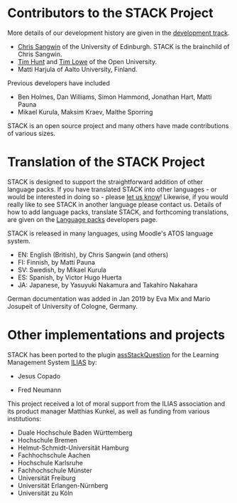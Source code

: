 # Contributors to the STACK Project

More details of our development history are given in the [development track](../Developer/Development_track.md).

* [Chris Sangwin](http://www.maths.ed.ac.uk/~csangwin/) of the University of Edinburgh. STACK is the brainchild of Chris Sangwin.
* [Tim Hunt](http://tjhunt.blogspot.co.uk/) and [Tim Lowe](mailto:tim.lowe@open.ac.uk) of the Open University.
* Matti Harjula of Aalto University, Finland.

Previous developers have included

* Ben Holmes, Dan Williams, Simon Hammond, Jonathan Hart, Matti Pauna
* Mikael Kurula, Maksim Kraev, Malthe Sporring

STACK is an open source project and many others have made contributions of various sizes.

# Translation of the STACK Project

STACK is designed to support the straightforward addition of other language packs. If you have translated STACK into other languages - or would be interested in doing so - please [let us know](mailto:C.J.Sangwin@ed.ac.uk)! Likewise, if you would really like to see STACK in another language please contact us.  Details of how to add language packs, translate STACK, and forthcoming translations, are given on the [Language packs](../Developer/Language_packs.md) developers page.

STACK is released in many languages, using Moodle's ATOS language system.

  * EN: English (British), by Chris Sangwin (and others)
  * FI: Finnish, by Matti Pauna
  * SV: Swedish, by Mikael Kurula
  * ES: Spanish, by Victor Hugo Huerta 
  * JA: Japanese, by Yasuyuki Nakamura and Takahiro Nakahara  

German documentation was added in Jan 2019 by Eva Mix and Mario Josupeit of University of Cologne, Germany.

# Other implementations and projects

STACK has been ported to the plugin [assStackQuestion](github.com/ilifau/assStackQuestion) for the Learning Management System [ILIAS](https://www.ilias.de/)  by:

- Jesus Copado

- Fred Neumann

This project received a lot of moral support from the ILIAS association and its product manager Matthias Kunkel, as well as funding from various institutions:

- Duale Hochschule Baden Württemberg
- Hochschule Bremen
- Helmut-Schmidt-Universität Hamburg
- Fachhochschule Aachen
- Hochschule Karlsruhe
- Fachhochschule Münster
- Universität Freiburg
- Universität Erlangen-Nürnberg
- Universität zu Köln

